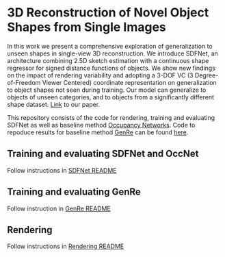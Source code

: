 # 3D Reconstruction of Novel Object Shapes from Single Images
In this work we present a comprehensive exploration of generalization to unseen shapes in single-view 3D reconstruction. We introduce SDFNet, an architecture combining 2.5D sketch estimation with a continuous shape regressor for signed distance functions of objects. We show new findings on the impact of rendering variability and adopting a 3-DOF VC (3 Degree-of-Freedom Viewer Centered) coordinate representation on generalization to object shapes not seen during training. Our model can generalize to objects of unseen categories, and to objects from a significantly different shape dataset. [Link](link-to-pub) to our paper.

This repository consists of the code for rendering, training and evaluating SDFNet as well as baseline method [Occupancy Networks](https://arxiv.org/pdf/1812.03828.pdf). Code to repoduce results for baseline method [GenRe](http://papers.nips.cc/paper/7494-learning-to-reconstruct-shapes-from-unseen-classes.pdf) can be found [here](https://github.com/devlearning-gt/GenRe-ShapeHD).

## Training and evaluating SDFNet and OccNet
Follow instructions in [SDFNet README](https://github.com/devlearning-gt/3DShapeGen/blob/master/SDFNet/README.md)

## Training and evaluating GenRe
Follow instruction in [GenRe README](https://github.com/devlearning-gt/GenRe-ShapeHD/blob/master/README.md)

## Rendering
Follow instructions in [Rendering README](https://github.com/devlearning-gt/3DShapeGen/blob/master/Rendering/README.md)
